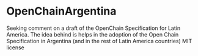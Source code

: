 # OpenChainArgentina
Seeking comment on a draft of the OpenChain Specification for Latin America. The idea behind is helps in the adoption of the Open Chain Specification in Argentina (and in the rest of Latin America countries)
MIT license
